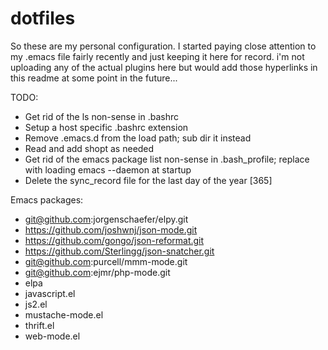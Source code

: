 dotfiles
========

So these are my personal configuration.
I started paying close attention to my .emacs file fairly recently and just keeping it here for record.
i'm not uploading any of the actual plugins here but would add those hyperlinks in this readme at some point in the future...

TODO:
* Get rid of the ls non-sense in .bashrc
* Setup a host specific .bashrc extension
* Remove .emacs.d from the load path; sub dir it instead
* Read and add shopt as needed
* Get rid of the emacs package list non-sense in .bash_profile; replace with loading emacs --daemon at startup
* Delete the sync_record file for the last day of the year [365]

Emacs packages:
* git@github.com:jorgenschaefer/elpy.git
* https://github.com/joshwnj/json-mode.git
* https://github.com/gongo/json-reformat.git
* https://github.com/Sterlingg/json-snatcher.git
* git@github.com:purcell/mmm-mode.git
* git@github.com:ejmr/php-mode.git
* elpa
* javascript.el
* js2.el
* mustache-mode.el
* thrift.el
* web-mode.el
